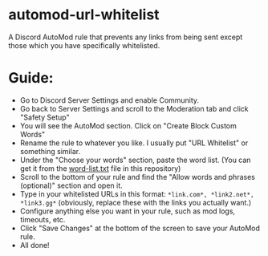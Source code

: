 # automod-url-whitelist
A Discord AutoMod rule that prevents any links from being sent except those which you have specifically whitelisted.

# Guide:

- Go to Discord Server Settings and enable Community.
- Go back to Server Settings and scroll to the Moderation tab and click "Safety Setup"
- You will see the AutoMod section. Click on "Create Block Custom Words"
- Rename the rule to whatever you like. I usually put "URL Whitelist" or something similar.
- Under the "Choose your words" section, paste the word list. (You can get it from the <a href="./word-list.txt">word-list.txt</a> file in this repository)
- Scroll to the bottom of your rule and find the "Allow words and phrases (optional)" section and open it.
- Type in your whitelisted URLs in this format: ```*link.com*, *link2.net*, *link3.gg*``` (obviously, replace these with the links you actually want.)
- Configure anything else you want in your rule, such as mod logs, timeouts, etc.
- Click "Save Changes" at the bottom of the screen to save your AutoMod rule.
- All done!
